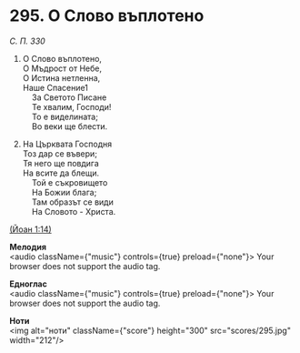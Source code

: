 # 295. О Слово въплотено  

*С. П. 330*  

1. О Слово въплотено,  
О Мъдрост от Небе,  
О Истина нетленна,  
Наше Спасение1  
    За Светото Писане  
    Те хвалим, Господи!  
    То е виделината;  
    Во веки ще блести.  

2. На Църквата Господня  
Тоз дар се въвери;  
Тя него ще повдига  
На всите да блещи.  
    Той е съкровището  
    На Божии блага;  
    Там образът се види  
    На Словото - Христа.  

[(Йоан 1:14)](http://biblia.bg/index.php?k=43&g=1&s=14)  

__Мелодия__  
<audio className={"music"} controls={true} preload={"none"}><source src="mp3/295.mp3" type="audio/mpeg"/>
Your browser does not support the audio tag.
</audio>  

__Едноглас__  
<audio className={"music"} controls={true} preload={"none"}><source src="transp/295.mp3" type="audio/mpeg"/>
Your browser does not support the audio tag.
</audio>  

__Ноти__  
<img alt="ноти" className={"score"} height="300" src="scores/295.jpg" width="212"/>
